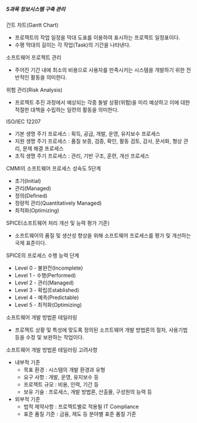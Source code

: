 ##### 5과목 정보시스템 구축 관리

간트 차트(Gantt Chart)

- 프로젝트의 작업 일정을 막대 도표를 이용하여 표시하는 프로젝트 일정표이다.
- 수평 막대의 길이는 각 작업(Task)의 기간을 나타낸다.

소프트웨어 프로젝트 관리

- 주어진 기간 내에 최소의 비용으로 사용자를 만족시키는 시스템을 개발하기 위한 전반적인 활동을 의미한다.

위험 관리(Risk Analysis)

- 프로젝트 추진 과정에서 예상되는 각종 돌발 상황(위험)을 미리 예상하고 이에 대한 적절한 대책을 수립하는 일련의 활동을 의미한다.

ISO/IEC 12207

- 기본 생명 주기 프로세스 : 획득, 공급, 개발, 운영, 유지보수 프로세스
- 지원 생명 주기 프로세스 : 품질 보증, 검증, 확인, 활동 검토, 감사, 문서화, 형상 관리, 문제 해결 프로세스
- 조직 생명 주기 프로세스 : 관리, 기반 구조, 훈련, 개선 프로세스

CMMI의 소프트웨어 프로세스 성숙도 5단계

- 초기(Initial)
- 관리(Managed)
- 정의(Defined)
- 정량적 관리(Quantitatively Managed)
- 최적화(Optimizing)

SPICE(소프트웨어 처리 개선 및 능력 평가 기준)

- 소프트웨어의 품질 및 생산성 향상을 위해 소프트웨어 프로세스를 평가 및 개선하는 국제 표준이다.

SPICE의 프로세스 수행 능력 단계

- Level 0 - 불완전(Incomplete)
- Level 1 - 수행(Performed)
- Level 2 - 관리(Managed)
- Level 3 - 확립(Established)
- Level 4 - 예측(Predictable)
- Level 5 - 최적화(Optimizing)

소프트웨어 개발 방법론 테일러링

- 프로젝트 상황 및 특성에 맞도록 정의된 소프트웨어 개발 방법론의 절차, 사용기법 등을 수정 및 보완하는 작업이다.

소프트웨어 개발 방법론 테일러링 고려사항

- 내부적 기준
  - 목표 환경 : 시스템의 개발 환경과 유형
  - 요구 사항 : 개발, 운영, 유지보수 등
  - 프로젝트 규모 : 비용, 인력, 기간 등
  - 보유 기술 : 프로세스, 개발 방법론, 산출물, 구성원의 능력 등
- 외부적 기준
  - 법적 제약사항 : 프로젝트별로 적용될 IT Compliance
  - 표준 품질 기준 : 금융, 제도 등 분야별 표준 품질 기준
